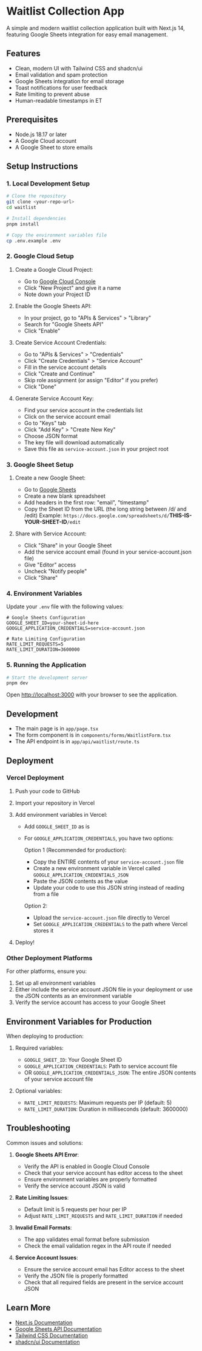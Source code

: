 # Waitlist Collection App

A simple and modern waitlist collection application built with Next.js 14, featuring Google Sheets integration for easy email management.

## Features

- Clean, modern UI with Tailwind CSS and shadcn/ui
- Email validation and spam protection
- Google Sheets integration for email storage
- Toast notifications for user feedback
- Rate limiting to prevent abuse
- Human-readable timestamps in ET

## Prerequisites

- Node.js 18.17 or later
- A Google Cloud account
- A Google Sheet to store emails

## Setup Instructions

### 1. Local Development Setup

```bash
# Clone the repository
git clone <your-repo-url>
cd waitlist

# Install dependencies
pnpm install

# Copy the environment variables file
cp .env.example .env
```

### 2. Google Cloud Setup

1. Create a Google Cloud Project:

   - Go to [Google Cloud Console](https://console.cloud.google.com)
   - Click "New Project" and give it a name
   - Note down your Project ID

2. Enable the Google Sheets API:

   - In your project, go to "APIs & Services" > "Library"
   - Search for "Google Sheets API"
   - Click "Enable"

3. Create Service Account Credentials:

   - Go to "APIs & Services" > "Credentials"
   - Click "Create Credentials" > "Service Account"
   - Fill in the service account details
   - Click "Create and Continue"
   - Skip role assignment (or assign "Editor" if you prefer)
   - Click "Done"

4. Generate Service Account Key:
   - Find your service account in the credentials list
   - Click on the service account email
   - Go to "Keys" tab
   - Click "Add Key" > "Create New Key"
   - Choose JSON format
   - The key file will download automatically
   - Save this file as `service-account.json` in your project root

### 3. Google Sheet Setup

1. Create a new Google Sheet:

   - Go to [Google Sheets](https://sheets.google.com)
   - Create a new blank spreadsheet
   - Add headers in the first row: "email", "timestamp"
   - Copy the Sheet ID from the URL (the long string between /d/ and /edit)
     Example: `https://docs.google.com/spreadsheets/d/`**THIS-IS-YOUR-SHEET-ID**`/edit`

2. Share with Service Account:
   - Click "Share" in your Google Sheet
   - Add the service account email (found in your service-account.json file)
   - Give "Editor" access
   - Uncheck "Notify people"
   - Click "Share"

### 4. Environment Variables

Update your `.env` file with the following values:

```env
# Google Sheets Configuration
GOOGLE_SHEET_ID=your-sheet-id-here
GOOGLE_APPLICATION_CREDENTIALS=service-account.json

# Rate Limiting Configuration
RATE_LIMIT_REQUESTS=5
RATE_LIMIT_DURATION=3600000
```

### 5. Running the Application

```bash
# Start the development server
pnpm dev
```

Open [http://localhost:3000](http://localhost:3000) with your browser to see the application.

## Development

- The main page is in `app/page.tsx`
- The form component is in `components/forms/WaitlistForm.tsx`
- The API endpoint is in `app/api/waitlist/route.ts`

## Deployment

### Vercel Deployment

1. Push your code to GitHub
2. Import your repository in Vercel
3. Add environment variables in Vercel:

   - Add `GOOGLE_SHEET_ID` as is
   - For `GOOGLE_APPLICATION_CREDENTIALS`, you have two options:

     Option 1 (Recommended for production):

     - Copy the ENTIRE contents of your `service-account.json` file
     - Create a new environment variable in Vercel called `GOOGLE_APPLICATION_CREDENTIALS_JSON`
     - Paste the JSON contents as the value
     - Update your code to use this JSON string instead of reading from a file

     Option 2:

     - Upload the `service-account.json` file directly to Vercel
     - Set `GOOGLE_APPLICATION_CREDENTIALS` to the path where Vercel stores it

4. Deploy!

### Other Deployment Platforms

For other platforms, ensure you:

1. Set up all environment variables
2. Either include the service account JSON file in your deployment or use the JSON contents as an environment variable
3. Verify the service account has access to your Google Sheet

## Environment Variables for Production

When deploying to production:

1. Required variables:

   - `GOOGLE_SHEET_ID`: Your Google Sheet ID
   - `GOOGLE_APPLICATION_CREDENTIALS`: Path to service account file
   - OR `GOOGLE_APPLICATION_CREDENTIALS_JSON`: The entire JSON contents of your service account file

2. Optional variables:
   - `RATE_LIMIT_REQUESTS`: Maximum requests per IP (default: 5)
   - `RATE_LIMIT_DURATION`: Duration in milliseconds (default: 3600000)

## Troubleshooting

Common issues and solutions:

1. **Google Sheets API Error**:

   - Verify the API is enabled in Google Cloud Console
   - Check that your service account has editor access to the sheet
   - Ensure environment variables are properly formatted
   - Verify the service account JSON is valid

2. **Rate Limiting Issues**:

   - Default limit is 5 requests per hour per IP
   - Adjust `RATE_LIMIT_REQUESTS` and `RATE_LIMIT_DURATION` if needed

3. **Invalid Email Formats**:

   - The app validates email format before submission
   - Check the email validation regex in the API route if needed

4. **Service Account Issues**:
   - Ensure the service account email has Editor access to the sheet
   - Verify the JSON file is properly formatted
   - Check that all required fields are present in the service account JSON

## Learn More

- [Next.js Documentation](https://nextjs.org/docs)
- [Google Sheets API Documentation](https://developers.google.com/sheets/api)
- [Tailwind CSS Documentation](https://tailwindcss.com/docs)
- [shadcn/ui Documentation](https://ui.shadcn.com)
